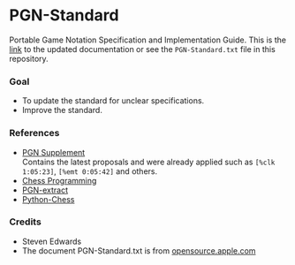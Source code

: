 # PGN-Standard
Portable Game Notation Specification and Implementation Guide. This is the [link](https://github.com/fsmosca/PGN-Standard/blob/master/PGN-Standard.txt) to the updated documentation or see the `PGN-Standard.txt` file in this repository.

### Goal
* To update the standard for unclear specifications.
* Improve the standard.

### References
* [PGN Supplement](https://www.enpassant.dk/chess/palview/enhancedpgn.htm)  
Contains the latest proposals and were already applied such as `[%clk 1:05:23]`, `[%emt 0:05:42]` and others.
* [Chess Programming](https://www.chessprogramming.org/Portable_Game_Notation)
* [PGN-extract](https://www.cs.kent.ac.uk/people/staff/djb/pgn-extract/help.html)
* [Python-Chess](https://github.com/niklasf/python-chess)


### Credits
* Steven Edwards
* The document PGN-Standard.txt is from [opensource.apple.com](https://opensource.apple.com/source/Chess/Chess-110.0.6/Documentation/PGN-Standard.txt)
